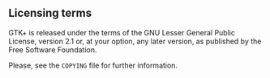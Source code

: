 Licensing terms
---------------

GTK+ is released under the terms of the GNU Lesser General Public License,
version 2.1 or, at your option, any later version, as published by the Free
Software Foundation.

Please, see the `COPYING` file for further information.
